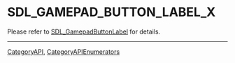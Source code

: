 # SDL_GAMEPAD_BUTTON_LABEL_X

Please refer to [SDL_GamepadButtonLabel](SDL_GamepadButtonLabel) for details.

----
[CategoryAPI](CategoryAPI), [CategoryAPIEnumerators](CategoryAPIEnumerators)

